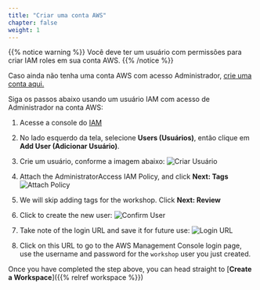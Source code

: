 ```yaml
---
title: "Criar uma conta AWS"
chapter: false
weight: 1
---
```


{{% notice warning %}}
Você deve ter um usuário com permissões para criar IAM roles em sua conta AWS.
{{% /notice %}}

Caso ainda não tenha uma conta AWS com acesso Administrador, [crie uma conta aqui.](https://aws.amazon.com/getting-started/)

Siga os passos abaixo usando um usuário IAM com acesso de Administrador na conta AWS:

1. Acesse a console do [IAM](https://console.aws.amazon.com/iam/home?#/users$new)

2. No lado esquerdo da tela, selecione **Users (Usuários)**, então clique em **Add User (Adicionar Usuário)**.

3. Crie um usuário, conforme a imagem abaixo:
![Criar Usuário](/images/iam-1-create-user.png)

1. Attach the AdministratorAccess IAM Policy, and click **Next: Tags**
![Attach Policy](/images/iam-2-attach-policy.png)

1. We will skip adding tags for the workshop. Click **Next: Review**

1. Click to create the new user:
![Confirm User](/images/iam-3-create-user.png)

1. Take note of the login URL and save it for future use:
![Login URL](/images/iam-4-save-url.png)

1. Click on this URL to go to the AWS Management Console login page, use the username and password for the `workshop` user you just created.

Once you have completed the step above, you can head straight to [**Create a Workspace**]({{% relref workspace %}})
